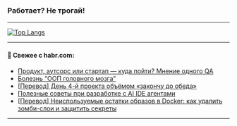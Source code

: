 ### Работает? Не трогай!

---
<!--
#### 🛠️ Technical stack:

![Java](https://img.shields.io/badge/Java-informational?logo=Oracle&style=flat&logoColor=white&color=FF4500)
![Kotlin](https://img.shields.io/badge/Kotlin-informational?logo=Kotlin&style=flat&logoColor=white&color=774D97)
![TS](https://img.shields.io/badge/TypeScript-informational?logo=typeScript&style=flat&logoColor=black&color=017acc)
![Python](https://img.shields.io/badge/Python-informational?logo=Python&style=flat&logoColor=black&color=ffdd54) <br>
![Spring](https://img.shields.io/badge/Spring-informational?logo=Spring&style=flat&logoColor=white&color=6DB33F) 
![SpringBoot](https://img.shields.io/badge/SpringBoot-informational?logo=SpringBoot&style=flat&logoColor=white&color=6DB33F)
![Nest](https://img.shields.io/badge/NestJS-informational?logo=NestJS&style=flat&logoColor=white&color=E0234E) 
![NodeJS](https://img.shields.io/badge/NodeJS-informational?logo=node.js&style=flat&logoColor=white&color=70A760)<br>
![PostgreSQL](https://img.shields.io/badge/PostgreSQL-informational?logo=PostgreSQL&style=flat&logoColor=white&color=DAA520)
![MongoDB](https://img.shields.io/badge/MongoDB-informational?logo=MongoDB&style=flat&logoColor=white&color=870000)
![Apache](https://img.shields.io/badge/Apache-informational?logo=apache&style=flat&logoColor=white&color=f74e28)

___ 
-->

<!--- #### 🛠️ : --->

[![Top Langs](https://github-readme-stats-82jvfl3w3-advtsettinggmailcoms-projects.vercel.app/api/top-langs/?username=zloylis&langs_count=10&hide_title=true&title_color=e6edf3&size_weight=0.5&count_weight=0.5&layout=compact&hide_progress=true&hide_border=true&theme=dracula)](https://github.com/zloylis)

<!---


####  :octocat:&nbsp;&nbsp; Статистика:

![GitHub stats](https://github-readme-stats-u2qms2cxw-advtsettinggmailcoms-projects.vercel.app/api?username=zloylis&show_icons=true&hide_border=true&theme=dracula&title_color=e6edf3&include_all_commits=true&count_private=true&hide_rank=false&hide_title=true&rank_icon=github)
-->
---

#### 💬 Свежее с habr.com:

<!-- BLOG-POST-LIST:START -->
- [Продукт, аутсорс или стартап — куда пойти? Мнение одного QA](https://habr.com/ru/companies/yandex_praktikum/articles/875072/?utm_source=habrahabr&utm_medium=rss&utm_campaign=875072)
- [Болезнь “ООП головного мозга”](https://habr.com/ru/articles/877844/?utm_source=habrahabr&utm_medium=rss&utm_campaign=877844)
- [[Перевод] День 4-й проекта объёмом «закончу до обеда»](https://habr.com/ru/articles/877588/?utm_source=habrahabr&utm_medium=rss&utm_campaign=877588)
- [Полезные советы при разработке с AI IDE агентами](https://habr.com/ru/articles/877822/?utm_source=habrahabr&utm_medium=rss&utm_campaign=877822)
- [[Перевод] Неиспользуемые остатки образов в Docker: как удалить зомби-слои и защитить секреты](https://habr.com/ru/companies/flant/articles/877608/?utm_source=habrahabr&utm_medium=rss&utm_campaign=877608)
<!-- BLOG-POST-LIST:END -->

---
